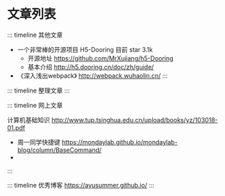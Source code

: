 # 文章列表

::: timeline 其他文章

- 一个非常棒的开源项目 H5-Dooring 目前 star 3.1k
  - 开源地址 https://github.com/MrXujiang/h5-Dooring
  - 基本介绍 http://h5.dooring.cn/doc/zh/guide/
- 《深入浅出webpack》 http://webpack.wuhaolin.cn/
  :::

::: timeline 整理文章
:::

::: timeline 网上文章

计算机基础知识  http://www.tup.tsinghua.edu.cn/upload/books/yz/103018-01.pdf

* 周一同学快捷键 https://mondaylab.github.io/mondaylab-blog/column/BaseCommand/
*
 :::


 ::: timeline 优秀博客
 https://ayusummer.github.io/
 :::

